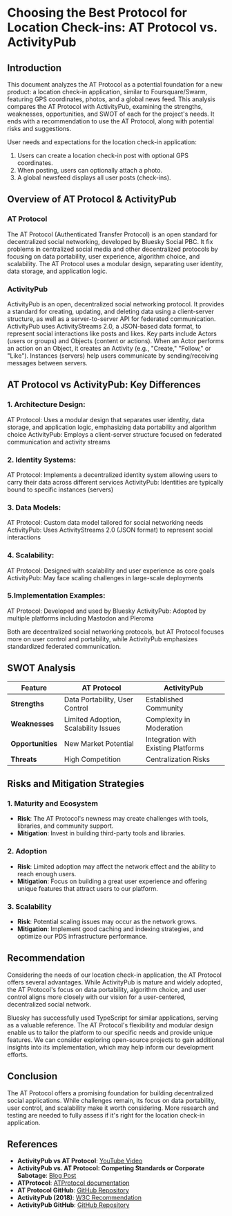 # Choosing the Best Protocol for Location Check-ins: AT Protocol vs. ActivityPub

## Introduction

This document analyzes the AT Protocol as a potential foundation for a new product: a location check-in application, similar to Foursquare/Swarm, featuring GPS coordinates, photos, and a global news feed. This analysis compares the AT Protocol with ActivityPub, examining the strengths, weaknesses, opportunities, and SWOT of each for the project's needs. It ends with a recommendation to use the AT Protocol, along with potential risks and suggestions.

User needs and expectations for the location check-in application:

1. Users can create a location check-in post with optional GPS coordinates.
2. When posting, users can optionally attach a photo.
3. A global newsfeed displays all user posts (check-ins).

## Overview of AT Protocol & ActivityPub

### AT Protocol

The AT Protocol (Authenticated Transfer Protocol) is an open standard for decentralized social networking, developed by Bluesky Social PBC. It fix problems in centralized social media and other decentralized protocols by focusing on data portability, user experience, algorithm choice, and scalability. The AT Protocol uses a modular design, separating user identity, data storage, and application logic.

### ActivityPub

ActivityPub is an open, decentralized social networking protocol. It provides a standard for creating, updating, and deleting data using a client-server structure, as well as a server-to-server API for federated communication. ActivityPub uses ActivityStreams 2.0, a JSON-based data format, to represent social interactions like posts and likes. Key parts include Actors (users or groups) and Objects (content or actions). When an Actor performs an action on an Object, it creates an Activity (e.g., "Create," "Follow," or "Like"). Instances (servers) help users communicate by sending/receiving messages between servers.

## AT Protocol vs ActivityPub: Key Differences

### 1. Architecture Design:

AT Protocol: Uses a modular design that separates user identity, data storage, and application logic, emphasizing data portability and algorithm choice
ActivityPub: Employs a client-server structure focused on federated communication and activity streams

### 2. Identity Systems:

AT Protocol: Implements a decentralized identity system allowing users to carry their data across different services
ActivityPub: Identities are typically bound to specific instances (servers)

### 3. Data Models:

AT Protocol: Custom data model tailored for social networking needs
ActivityPub: Uses ActivityStreams 2.0 (JSON format) to represent social interactions

### 4. Scalability:

AT Protocol: Designed with scalability and user experience as core goals
ActivityPub: May face scaling challenges in large-scale deployments

### 5.Implementation Examples:

AT Protocol: Developed and used by Bluesky
ActivityPub: Adopted by multiple platforms including Mastodon and Pleroma

Both are decentralized social networking protocols, but AT Protocol focuses more on user control and portability, while ActivityPub emphasizes standardized federated communication.

## SWOT Analysis

| Feature           | AT Protocol                          | ActivityPub                         |
| ----------------- | ------------------------------------ | ----------------------------------- |
| **Strengths**     | Data Portability, User Control       | Established Community               |
| **Weaknesses**    | Limited Adoption, Scalability Issues | Complexity in Moderation            |
| **Opportunities** | New Market Potential                 | Integration with Existing Platforms |
| **Threats**       | High Competition                     | Centralization Risks                |

## Risks and Mitigation Strategies

### 1. Maturity and Ecosystem

- **Risk**: The AT Protocol's newness may create challenges with tools, libraries, and community support.
- **Mitigation**: Invest in building third-party tools and libraries.

### 2. Adoption

- **Risk**: Limited adoption may affect the network effect and the ability to reach enough users.
- **Mitigation**: Focus on building a great user experience and offering unique features that attract users to our platform.

### 3. Scalability

- **Risk**: Potential scaling issues may occur as the network grows.
- **Mitigation**: Implement good caching and indexing strategies, and optimize our PDS infrastructure performance.

## Recommendation

Considering the needs of our location check-in application, the AT Protocol offers several advantages. While ActivityPub is mature and widely adopted, the AT Protocol's focus on data portability, algorithm choice, and user control aligns more closely with our vision for a user-centered, decentralized social network.

Bluesky has successfully used TypeScript for similar applications, serving as a valuable reference. The AT Protocol's flexibility and modular design enable us to tailor the platform to our specific needs and provide unique features. We can consider exploring open-source projects to gain additional insights into its implementation, which may help inform our development efforts.

## Conclusion

The AT Protocol offers a promising foundation for building decentralized social applications. While challenges remain, its focus on data portability, user control, and scalability make it worth considering. More research and testing are needed to fully assess if it's right for the location check-in application.

## References

- **ActivityPub vs AT Protocol**: [YouTube Video](https://www.youtube.com/watch?v=wJBCpzM1VfM&t=4s)
- **ActivityPub vs. AT Protocol: Competing Standards or Corporate Sabotage**: [Blog Post](https://pentirin.neocities.org/blog/competingstandardsorcorporatesabatoge?ref=guptadeepak.com)
- **ATProtocol**: [ATProtocol documentation](https://atproto.com)
- **AT Protocol GitHub**: [GitHub Repository](https://github.com/bluesky-social/atproto)
- **ActivityPub (2018)**: [W3C Recommendation](https://www.w3.org/TR/activitypub/)
- **ActivityPub GitHub**: [GitHub Repository](https://github.com/w3c/activitypub)
